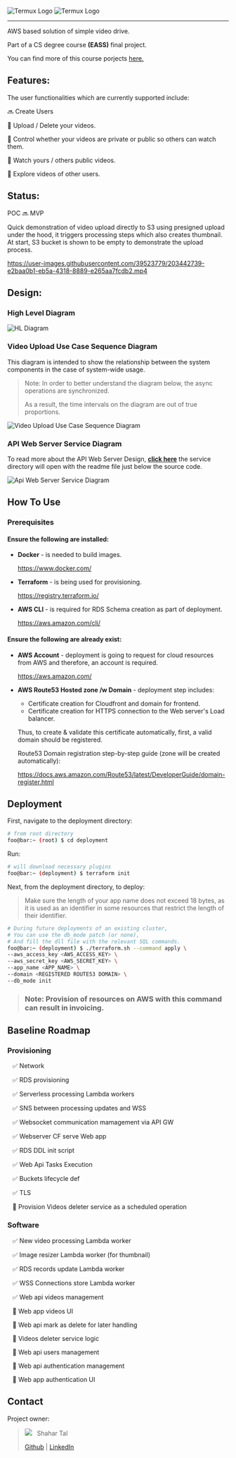 ![Termux Logo](./assets/logo/streamtime-logo-white.png#gh-dark-mode-only)
![Termux Logo](./assets/logo/streamtime-logo-black.png#gh-light-mode-only)

<hr>

AWS based solution of simple video drive.

Part of a CS degree course <strong>(EASS)</strong> final project.

You can find more of this course porjects <a href="https://github.com/EASS-HIT-PART-A-2022-CLASS-II">here.</a>

## Features:

The user functionalities which are currently supported include:

:soon: Create Users

:gem: Upload / Delete your videos.

:gem: Control whether your videos are private or public so others can watch them.

:gem: Watch yours / others public videos.

:gem: Explore videos of other users.


## Status:

POC :soon: MVP

Quick demonstration of video upload directly to S3 using presigned upload under the hood, it triggers processing steps which also creates thumbnail.
At start, S3 bucket is shown to be empty to demonstrate the upload process.


https://user-images.githubusercontent.com/39523779/203442739-e2baa0b1-eb5a-4318-8889-e265aa7fcdb2.mp4


## Design:

### High Level Diagram

![HL Diagram](./assets/diagrams/hl_architecture_diagram.jpg)

### Video Upload Use Case Sequence Diagram

This diagram is intended to show the relationship between the system components in the case of system-wide usage.

> Note: In order to better understand the diagram below, the async operations are synchronized.
>
> As a result, the time intervals on the diagram are out of true proportions.

![Video Upload Use Case Sequence Diagram](./assets/diagrams/video_upload_use_case_seq_diagram.jpg)

### API Web Server Service Diagram

To read more about the API Web Server Design, <strong>[click here](./services/api/)</strong> the service directory will open with the readme file just below the source code.

![Api Web Server Service Diagram](./services/api/abstract_web_api_architecture_diagram.jpg)


## How To Use

### Prerequisites

#### Ensure the following are installed:

- <b>Docker</b> - is needed to build images.

    https://www.docker.com/

- <b>Terraform</b> - is being used for provisioning.

    https://registry.terraform.io/

- <b>AWS CLI</b> - is required for RDS Schema creation as part of deployment.

    https://aws.amazon.com/cli/

#### Ensure the following are already exist:

- <b>AWS Account</b> - deployment is going to request for cloud resources from AWS and therefore, an account is required.

    https://aws.amazon.com/

- <b>AWS Route53 Hosted zone /w Domain</b> - deployment step includes:
  - Certificate creation for Cloudfront and domain for frontend.
  - Certificate creation for HTTPS connection to the Web server's Load balancer.

  Thus, to create & validate this certificate automatically, first, a valid domain should be registered.

    Route53 Domain registration step-by-step guide (zone will be created automatically):

    https://docs.aws.amazon.com/Route53/latest/DeveloperGuide/domain-register.html

## Deployment

First, navigate to the deployment directory:

```bash
# from root directory
foo@bar:~ (root) $ cd deployment
```

Run:

```bash
# will download necessary plugins
foo@bar:~ (deployment) $ terraform init
```

Next, from the deployment directory, to deploy:

> Make sure the length of your app name does not exceed 18 bytes, as it is used as an identifier in some resources that restrict the length of their identifier.

```bash
# During future deployments of an existing cluster,
# You can use the db_mode patch (or none),
# And fill the dll file with the relevant SQL commands.
foo@bar:~ (deployment) $ ./terraform.sh --command apply \
--aws_access_key <AWS_ACCESS_KEY> \
--aws_secret_key <AWS_SECRET_KEY> \
--app_name <APP_NAME> \
--domain <REGISTERED ROUTE53 DOMAIN> \
--db_mode init
```

> ### Note: Provision of resources on AWS with this command can result in invoicing.

## Baseline Roadmap

### Provisioning

&nbsp;&nbsp; :white_check_mark: Network

&nbsp;&nbsp; :white_check_mark: RDS provisioning

&nbsp;&nbsp; :white_check_mark: Serverless processing Lambda workers

&nbsp;&nbsp; :white_check_mark: SNS between processing updates and WSS

&nbsp;&nbsp; :white_check_mark: Websocket communication mamagement via API GW

&nbsp;&nbsp; :white_check_mark: Webserver CF serve Web app

&nbsp;&nbsp; :white_check_mark: RDS DDL init script

&nbsp;&nbsp; :white_check_mark: Web Api Tasks Execution

&nbsp;&nbsp; :white_check_mark: Buckets lifecycle def

&nbsp;&nbsp; :white_check_mark: TLS

&nbsp;&nbsp; :black_square_button: Provision Videos deleter service as a scheduled operation


### Software

&nbsp;&nbsp; :white_check_mark: New video processing Lambda worker

&nbsp;&nbsp; :white_check_mark: Image resizer Lambda worker (for thumbnail)

&nbsp;&nbsp; :white_check_mark: RDS records update Lambda worker

&nbsp;&nbsp; :white_check_mark: WSS Connections store Lambda worker

&nbsp;&nbsp; :white_check_mark: Web api videos management

&nbsp;&nbsp; :black_square_button: Web app videos UI

&nbsp;&nbsp; :black_square_button: Web api mark as delete for later handling

&nbsp;&nbsp; :black_square_button: Videos deleter service logic

&nbsp;&nbsp; :black_square_button: Web api users management

&nbsp;&nbsp; :black_square_button: Web api authentication management

&nbsp;&nbsp; :black_square_button: Web app authentication UI


## Contact

Project owner:
> <a href="https://github.com/chapost1"><kbd><img src="https://avatars.githubusercontent.com/u/39523779?s=25"/></kbd></a> &nbsp; Shahar Tal
>
> [Github](https://github.com/chapost1) | [LinkedIn](https://www.linkedin.com/in/shahar-tal-4aa887166/) 

